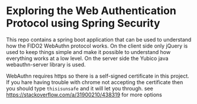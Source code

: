 # Exploring the Web Authentication Protocol using Spring Security 

This repo contains a spring boot application that can be used to understand how the FIDO2 WebAuthn protocol 
works. On the client side only jQuery is used to keep things simple and make it possible to understand how
everything works at a low level. On the server side the Yubico java webauthn-server library is used. 

WebAuthn requires https so there is a self-signed certificate in this project. If you hare having trouble with chrome 
not accepting the certificate then you should type `thisisunsafe` and it will let you through. 
see https://stackoverflow.com/a/31900210/438319 for more options

